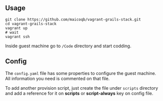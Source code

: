 ## Usage
    git clone https://github.com/maicoqb/vagrant-grails-stack.git
    cd vagrant-grails-stack
    vagrant up
    # wait
    vagrant ssh

Inside guest machine go to `/Code` directory and start codding.

## Config

The `config.yaml` file has some properties to configure the guest machine. All information you need is commented on that file.

To add another provision script, just create the file under `scripts` directory and add a reference for it on **scripts** or **script-always** key on config file.
